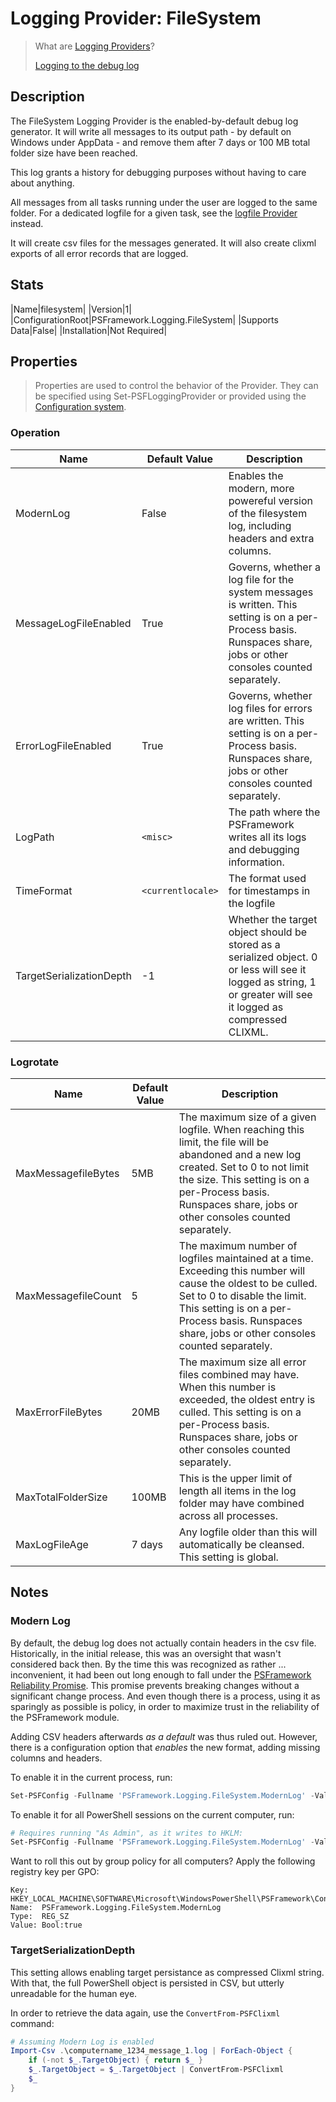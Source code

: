 ﻿# Logging Provider: FileSystem

> What are [Logging Providers](../basics/logging-providers.md)?
>
> [Logging to the debug log](../loggingto/debuglog.md)

## Description

The FileSystem Logging Provider is the enabled-by-default debug log generator.
It will write all messages to its output path - by default on Windows under AppData - and remove them after 7 days or 100 MB total folder size have been reached.

This log grants a history for debugging purposes without having to care about anything.

All messages from all tasks running under the user are logged to the same folder.
For a dedicated logfile for a given task, see the [logfile Provider](logfile.md) instead.

It will create csv files for the messages generated.
It will also create clixml exports of all error records that are logged.

## Stats

|Name|filesystem|
|Version|1|
|ConfigurationRoot|PSFramework.Logging.FileSystem|
|Supports Data|False|
|Installation|Not Required|

## Properties

> Properties are used to control the behavior of the Provider.
> They can be specified using Set-PSFLoggingProvider or provided using the [Configuration system](../../configuration.md).

### Operation

|Name|Default Value|Description|
|---|---|---|
|ModernLog|False|Enables the modern, more powereful version of the filesystem log, including headers and extra columns.|
|MessageLogFileEnabled|True|Governs, whether a log file for the system messages is written. This setting is on a per-Process basis. Runspaces share, jobs or other consoles counted separately.|
|ErrorLogFileEnabled|True|Governs, whether log files for errors are written. This setting is on a per-Process basis. Runspaces share, jobs or other consoles counted separately.|
|LogPath|`<misc>`|The path where the PSFramework writes all its logs and debugging information.|
|TimeFormat|`<currentlocale>`|The format used for timestamps in the logfile|
|TargetSerializationDepth|-1|Whether the target object should be stored as a serialized object. 0 or less will see it logged as string, 1 or greater will see it logged as compressed CLIXML.|

### Logrotate

|Name|Default Value|Description|
|---|---|---|
|MaxMessagefileBytes|5MB|The maximum size of a given logfile. When reaching this limit, the file will be abandoned and a new log created. Set to 0 to not limit the size. This setting is on a per-Process basis. Runspaces share, jobs or other consoles counted separately.|
|MaxMessagefileCount|5|The maximum number of logfiles maintained at a time. Exceeding this number will cause the oldest to be culled. Set to 0 to disable the limit. This setting is on a per-Process basis. Runspaces share, jobs or other consoles counted separately.|
|MaxErrorFileBytes|20MB|The maximum size all error files combined may have. When this number is exceeded, the oldest entry is culled. This setting is on a per-Process basis. Runspaces share, jobs or other consoles counted separately.|
|MaxTotalFolderSize|100MB|This is the upper limit of length all items in the log folder may have combined across all processes.|
|MaxLogFileAge|7 days|Any logfile older than this will automatically be cleansed. This setting is global.|

## Notes

### Modern Log

By default, the debug log does not actually contain headers in the csv file.
Historically, in the initial release, this was an oversight that wasn't considered back then.
By the time this was recognized as rather ... inconvenient, it had been out long enough to fall under the [PSFramework Reliability Promise](https://github.com/PowershellFrameworkCollective/psframework/blob/master/PSFramework/The%20PSFramework%20Reliability%20Promise.md).
This promise prevents breaking changes without a significant change process.
And even though there is a process, using it as sparingly as possible is policy, in order to maximize trust in the reliability of the PSFramework module.

Adding CSV headers afterwards _as a default_ was thus ruled out.
However, there is a configuration option that _enables_ the new format, adding missing columns and headers.

To enable it in the current process, run:

```powershell
Set-PSFConfig -Fullname 'PSFramework.Logging.FileSystem.ModernLog' -Value $true
```

To enable it for all PowerShell sessions on the current computer, run:

```powershell
# Requires running "As Admin", as it writes to HKLM:
Set-PSFConfig -Fullname 'PSFramework.Logging.FileSystem.ModernLog' -Value $true -PassThru | Register-PSFConfig -Scope SystemDefault
```

Want to roll this out by group policy for all computers?
Apply the following registry key per GPO:

```text
Key:   HKEY_LOCAL_MACHINE\SOFTWARE\Microsoft\WindowsPowerShell\PSFramework\Config\Default
Name:  PSFramework.Logging.FileSystem.ModernLog
Type:  REG_SZ
Value: Bool:true
```

### TargetSerializationDepth

This setting allows enabling target persistance as compressed Clixml string.
With that, the full PowerShell object is persisted in CSV, but utterly unreadable for the human eye.

In order to retrieve the data again, use the `ConvertFrom-PSFClixml` command:

```powershell
# Assuming Modern Log is enabled
Import-Csv .\computername_1234_message_1.log | ForEach-Object {
    if (-not $_.TargetObject) { return $_ }
    $_.TargetObject = $_.TargetObject | ConvertFrom-PSFClixml
    $_
}
```
